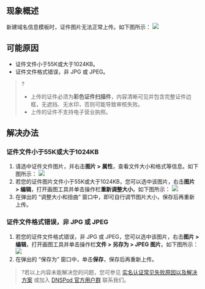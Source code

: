 ## 现象概述
新建域名信息模板时，证件图片无法正常上传。如下图所示：
![](https://main.qcloudimg.com/raw/895b3e48365bb8a6e58b39bfbfad64f9.png)

## 可能原因
- 证件文件小于55K或大于1024KB。
- 证件文件格式错误，非 JPG 或 JPEG。

>?
>- 上传的证件必须为**彩色证件扫描件**，内容清晰可见并包含完整证件边框，无遮挡、无水印，否则可能导致审核失败。
>- 上传的证件不支持电子营业执照。

## 解决办法
### 证件文件小于55K或大于1024KB
1. 请选中证件文件图片，并右击**图片 > 属性**，查看文件大小和格式等信息。如下图所示：
![](https://main.qcloudimg.com/raw/317cb105ed56c2fc167f137b1f8c8ab2.png)
2. 若您的证件图片文件小于55K或大于1024KB，您可以选中该图片，右击**图片 > 编辑**，打开画图工具并单击操作栏**重新调整大小**。如下图所示：
![](https://main.qcloudimg.com/raw/acbf9551dc44d11a744e1cb83b9c03b7.png)
3. 在弹出的 “调整大小和扭曲” 窗口中，即可自行调节图片大小，保存后再重新上传。

### 证件文件格式错误，非 JPG 或 JPEG
1. 若您的证件文件格式错误，非 JPG 或 JPEG，您可以选中该图片，右击**图片 > 编辑**，打开画图工具并单击操作栏**文件 > 另存为 > JPEG 图片**。如下图所示：
![](https://main.qcloudimg.com/raw/6bd12b082bb7138594cc7f96a1a9c314.png)
2. 在弹出的 “保存为” 窗口中，单击**保存**，保存后再重新上传。


>?若以上内容未能解决您的问题，您可参见 [实名认证常见失败原因以及解决方案](https://cloud.tencent.com/document/product/242/36331) 或加入 [DNSPod 官方用户群](https://cloud.tencent.com/document/product/242/57608#DNSPod) 联系我们。
